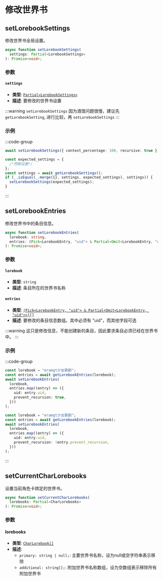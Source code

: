 # 修改世界书

<CustomTOC />

## setLorebookSettings

修改世界书全局设置。

```typescript
async function setLorebookSettings(
  settings: Partial<LorebookSettings>
): Promise<void>;
```

### 参数

#### `settings`

- **类型**: [`Partial<LorebookSettings>`](./获取世界书#返回值-1)
- **描述**: 要修改的世界书设置

:::warning
`setLorebookSettings` 因为酒馆问题很慢，建议先 `getLorebookSetting`, 进行比较，再 `setLorebookSettings`
:::

### 示例

:::code-group

```typescript [修改上下文百分比为 100%, 启用递归扫描]
await setLorebookSettings({ context_percentage: 100, recursive: true });
```

```typescript [优化性能的写法]
const expected_settings = {
  /*预期设置*/
};
const settings = await getLorebookSettings();
if (_.isEqual(_.merge({}, settings, expected_settings), settings)) {
  setLorebookSettings(expected_settings);
}
```

:::

## setLorebookEntries

修改世界书中的条目信息。

```typescript
async function setLorebookEntries(
  lorebook: string,
  entries: (Pick<LorebookEntry, "uid"> & Partial<Omit<LorebookEntry, "uid">>)[]
): Promise<void>;
```

### 参数

#### `lorebook`

- **类型**: `string`
- **描述**: 条目所在的世界书名称

#### `entries`

- **类型**: [`(Pick<LorebookEntry, "uid"> & Partial<Omit<LorebookEntry, "uid">>)[]`](./获取世界书#getlorebookentries)
- **描述**: 要修改的条目信息数组。其中必须有 "uid"，而其他字段可选

:::warning
这只是修改信息，不能创建新的条目，因此要求条目必须已经在世界书中。
:::

### 示例

:::code-group

```typescript [禁止所有条目递归，保持其他设置不变]
const lorebook = "eramgt少女歌剧";
const entries = await getLorebookEntries(lorebook);
await setLorebookEntries(
  lorebook,
  entries.map((entry) => ({
    uid: entry.uid,
    prevent_recursion: true,
  }))
);
```

```typescript [反转所有条目的递归开关]
const lorebook = "eramgt少女歌剧";
const entries = await getLorebookEntries(lorebook);
await setLorebookEntries(
  lorebook,
  entries.map((entry) => ({
    uid: entry.uid,
    prevent_recursion: !entry.prevent_recursion,
  }))
);
```

:::

## setCurrentCharLorebooks

设置当前角色卡绑定的世界书。

```typescript
async function setCurrentCharLorebooks(
  lorebooks: Partial<CharLorebooks>
): Promise<void>;
```

### 参数

#### lorebooks

- **类型**: [`CharLorebook[]`](./获取世界书#getCharLorebooks)
- **描述**: 
  - `primary: string | null;`: 主要世界书名称，设为null或空字符串表示移除
  - `additional: string[];`: 附加世界书名称数组，设为空数组表示移除所有附加世界书


